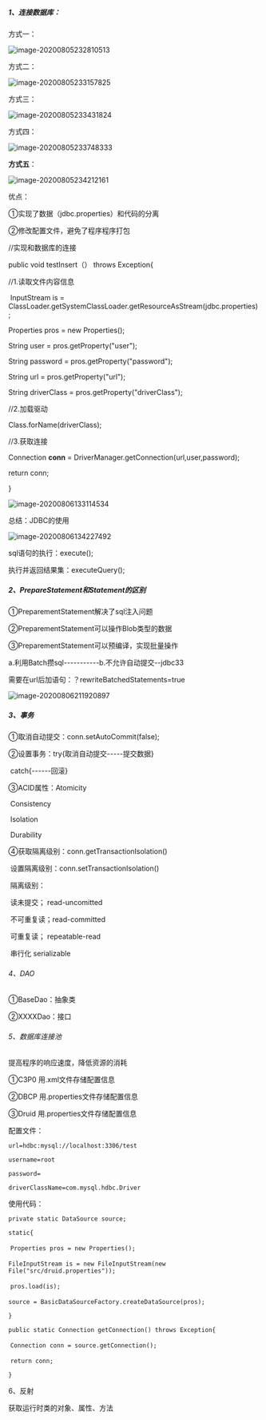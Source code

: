 ##### 1、连接数据库：

方式一：

![image-20200805232810513](C:\Users\11437\AppData\Roaming\Typora\typora-user-images\image-20200805232810513.png)



方式二：

![image-20200805233157825](C:\Users\11437\AppData\Roaming\Typora\typora-user-images\image-20200805233157825.png)



方式三：

![image-20200805233431824](C:\Users\11437\AppData\Roaming\Typora\typora-user-images\image-20200805233431824.png)



方式四：

![image-20200805233748333](C:\Users\11437\AppData\Roaming\Typora\typora-user-images\image-20200805233748333.png)



**方式五**：

![image-20200805234212161](C:\Users\11437\AppData\Roaming\Typora\typora-user-images\image-20200805234212161.png)

优点：

①实现了数据（jdbc.properties）和代码的分离

②修改配置文件，避免了程序程序打包



//实现和数据库的连接

public void testInsert（） throws Exception{

//1.读取文件内容信息

​    InputStream is = ClassLoader.getSystemClassLoader.getResourceAsStream(jdbc.properties);

Properties pros = new Properties();

String user = pros.getProperty("user");

String password = pros.getProperty("password");

String url = pros.getProperty("url");

String driverClass = pros.getProperty("driverClass");

//2.加载驱动

Class.forName(driverClass);

//3.获取连接

Connection **conn** = DriverManager.getConnection(url,user,password);

return conn;

}

![image-20200806133114534](C:\Users\11437\AppData\Roaming\Typora\typora-user-images\image-20200806133114534.png)

总结：JDBC的使用

![image-20200806134227492](C:\Users\11437\AppData\Roaming\Typora\typora-user-images\image-20200806134227492.png)



sql语句的执行：execute();

执行并返回结果集：executeQuery();



##### 2、PrepareStatement和Statement的区别

①PreparementStatement解决了sql注入问题

②PreparementStatement可以操作Blob类型的数据

③PreparementStatement可以预编译，实现批量操作

a.利用Batch攒sql-----------b.不允许自动提交--jdbc33

需要在url后加语句：？rewriteBatchedStatements=true

![image-20200806211920897](C:\Users\11437\AppData\Roaming\Typora\typora-user-images\image-20200806211920897.png)





##### 3、事务

①取消自动提交：conn.setAutoCommit(false);

②设置事务：try{取消自动提交-----提交数据}

​                     catch{------回滚}

③ACID属性：Atomicity

​                        Consistency

​                        Isolation         

​                        Durability

④获取隔离级别：conn.getTransactionIsolation()

​    设置隔离级别：conn.setTransactionIsolation()

​     隔离级别：

​             读未提交；    read-uncomitted

​             不可重复读；read-committed

​             可重复读；    repeatable-read

​             串行化           serializable



###### 4、DAO

①BaseDao：抽象类

②XXXXDao：接口



###### 5、数据库连接池

提高程序的响应速度，降低资源的消耗

①C3P0  用.xml文件存储配置信息

②DBCP  用.properties文件存储配置信息

③Druid   用.properties文件存储配置信息

配置文件：

`url=hdbc:mysql://localhost:3306/test`

`username=root`

`password=`

`driverClassName=com.mysql.hdbc.Driver`

使用代码：

`private static DataSource source;`

`static{`

​     `Properties pros = new Properties();`

​     `FileInputStream is = new FileInputStream(new File("src/druid.properties"));`

​     `pros.load(is);`

​      `source = BasicDataSourceFactory.createDataSource(pros);`

`}`

`public static Connection getConnection() throws Exception{`

​          `Connection conn = source.getConnection();`

​          `return conn;`

`}`



6、反射

获取运行时类的对象、属性、方法